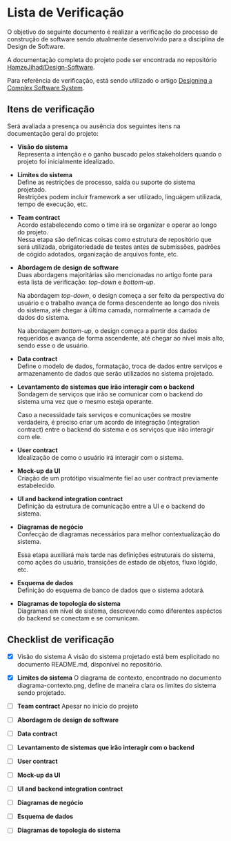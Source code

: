# Lista de Verificação

O objetivo do seguinte documento é realizar a verificação do processo de construção de software sendo atualmente desenvolvido para a disciplina de Design de Software.

A documentação completa do projeto pode ser encontrada no repositório [HamzeJihad/Design-Software](https://github.com/HamzeJihad/Design-Software).

Para referência de verificação, está sendo utilizado o artigo [Designing a Complex Software System](https://betterprogramming.pub/designing-a-complex-software-system-720897671b6a).

## Itens de verificação

Será avaliada a presença ou ausência dos seguintes itens na documentação geral do projeto:

- **Visão do sistema**<br>
Representa a intenção e o ganho buscado pelos stakeholders quando o projeto foi inicialmente idealizado.

- **Limites do sistema**<br>
Define as restrições de processo, saída ou suporte do sistema projetado.<br>
Restrições podem incluir framework a ser utilizado, linguágem utilizada, tempo de execução, etc.

- **Team contract**<br>
Acordo estabelecendo como o time irá se organizar e operar ao longo do projeto.<br>
Nessa etapa são definicas coisas como estrutura de repositório que será utilizada, obrigatoriedade de testes antes de submissões, padrões de cógido adotados, organização de arquivos fonte, etc.

- **Abordagem de design de software**<br>
Duas abordagens majoritárias são mencionadas no artigo fonte para esta lista de verificação: _top-down_ e _bottom-up_.

   Na abordagem _top-down_, o design começa a ser feito da perspectiva do usuário e o trabalho avança de forma descendente ao longo dos níveis do sistema, até chegar à última camada, normalmente a camada de dados do sistema.

   Na abordagem _bottom-up_, o design começa a partir dos dados requeridos e avança de forma ascendente, até chegar ao nível mais alto, sendo esse o de usuário.

- **Data contract**<br>
Define o modelo de dados, formatação, troca de dados entre serviços e armazenamento de dados que serão utilizados no sistema projetado.

- **Levantamento de sistemas que irão interagir com o backend**<br>
Sondagem de serviços que irão se comunicar com o backend do sistema uma vez que o mesmo esteja operante.

   Caso a necessidade tais serviços e comunicações se mostre verdadeira, é preciso criar um acordo de integração (integration contract) entre o backend do sistema e os serviços que irão interagir com ele.

- **User contract**<br>
Idealização de como o usuário irá interagir com o sistema.

- **Mock-up da UI**<br>
Criação de um protótipo visualmente fiel ao user contract previamente estabelecido.

- **UI and backend integration contract**<br>
Definição da estrutura de comunicação entre a UI e o backend do sistema.

- **Diagramas de negócio**<br>
Confecção de diagramas necessários para melhor contextualização do sistema.

   Essa etapa auxiliará mais tarde nas definições estruturais do sistema, como ações do usuário, transições de estado de objetos, fluxo lógido, etc.

- **Esquema de dados**<br>
Definição do esquema de banco de dados que o sistema adotará.

- **Diagramas de topologia do sistema**<br>
Diagramas em nível de sistema, descrevendo como diferentes aspéctos do backend se conectam e se comunicam.

## Checklist de verificação
- [X] Visão do sistema
A visão do sistema projetado está bem esplicitado no documento README.md, disponível no repositório.

- [x] **Limites do sistema**
O diagrama de contexto, encontrado no documento diagrama-contexto.png, define de maneira clara os limites do sistema sendo projetado.

- [ ] **Team contract**
Apesar no início do projeto

- [ ] **Abordagem de design de software**
- [ ] **Data contract**
- [ ] **Levantamento de sistemas que irão interagir com o backend**
- [ ] **User contract**
- [ ] **Mock-up da UI**
- [ ] **UI and backend integration contract**
- [ ] **Diagramas de negócio**
- [ ] **Esquema de dados**
- [ ] **Diagramas de topologia do sistema**
